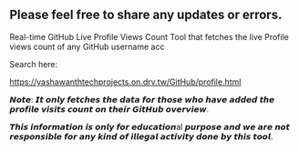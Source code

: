 ## Please feel free to share any updates or errors.

Real-time GitHub Live Profile Views Count Tool that fetches the live Profile views count of any GitHub username acc

Search here:

https://yashawanthtechprojects.on.drv.tw/GitHub/profile.html

𝙉𝙤𝙩𝙚: 𝙄𝙩 𝙤𝙣𝙡𝙮 𝙛𝙚𝙩𝙘𝙝𝙚𝙨 𝙩𝙝𝙚 𝙙𝙖𝙩𝙖 𝙛𝙤𝙧 𝙩𝙝𝙤𝙨𝙚 𝙬𝙝𝙤 𝙝𝙖𝙫𝙚 𝙖𝙙𝙙𝙚𝙙 𝙩𝙝𝙚 𝙥𝙧𝙤𝙛𝙞𝙡𝙚 𝙫𝙞𝙨𝙞𝙩𝙨 𝙘𝙤𝙪𝙣𝙩 𝙤𝙣 𝙩𝙝𝙚𝙞𝙧 𝙂𝙞𝙩𝙃𝙪𝙗 𝙤𝙫𝙚𝙧𝙫𝙞𝙚𝙬.

𝙏𝙝𝙞𝙨 𝙞𝙣𝙛𝙤𝙧𝙢𝙖𝙩𝙞𝙤𝙣 𝙞𝙨 𝙤𝙣𝙡𝙮 𝙛𝙤𝙧 𝙚𝙙𝙪𝙘𝙖𝙩𝙞𝙤𝙣al 𝙥𝙪𝙧𝙥𝙤𝙨𝙚 𝙖𝙣𝙙 𝙬𝙚 𝙖𝙧𝙚 𝙣𝙤𝙩 𝙧𝙚𝙨𝙥𝙤𝙣𝙨𝙞𝙗𝙡𝙚 𝙛𝙤𝙧 𝙖𝙣𝙮 𝙠𝙞𝙣𝙙 𝙤𝙛 𝙞𝙡𝙡𝙚𝙜𝙖𝙡 𝙖𝙘𝙩𝙞𝙫𝙞𝙩𝙮 𝙙𝙤𝙣𝙚 𝙗𝙮 𝙩𝙝𝙞𝙨 𝙩𝙤𝙤𝙡.
